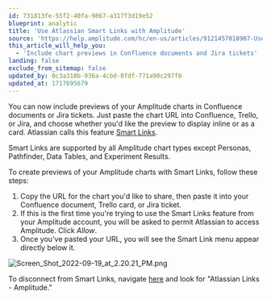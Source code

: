 ```yaml
---
id: 731813fe-55f2-40fa-9867-a317f3d19e52
blueprint: analytic
title: 'Use Atlassian Smart Links with Amplitude'
source: 'https://help.amplitude.com/hc/en-us/articles/9121457018907-Use-Atlassian-Smart-Links-with-Amplitude'
this_article_will_help_you:
  - 'Include chart previews in Confluence documents and Jira tickets'
landing: false
exclude_from_sitemap: false
updated_by: 0c3a318b-936a-4cbd-8fdf-771a90c297f0
updated_at: 1717695679
---
```

You can now include previews of your Amplitude charts in Confluence documents or Jira tickets. Just paste the chart URL into Confluence, Trello, or Jira, and choose whether you'd like the preview to display inline or as a card. Atlassian calls this feature [Smart Links](https://community.atlassian.com/t5/Confluence-articles/Smart-Links-a-richer-way-to-hyperlink/ba-p/1412786).

Smart Links are supported by all Amplitude chart types except Personas, Pathfinder, Data Tables, and Experiment Results.

To create previews of your Amplitude charts with Smart Links, follow these steps:

1. Copy the URL for the chart you'd like to share, then paste it into your Confluence document, Trello card, or Jira ticket.
2. If this is the first time you're trying to use the Smart Links feature from your Amplitude account, you will be asked to permit Atlassian to access Amplitude. Click *Allow*.
3. Once you've pasted your URL, you will see the Smart Link menu appear directly below it.  
  
![Screen_Shot_2022-09-19_at_2.20.21_PM.png](/output/img/analytics/Screen_Shot_2022-09-19_at_2.20.21_PM.png)

To disconnect from Smart Links, navigate [here](https://id.atlassian.com/manage-profile/apps) and look for "Atlassian Links - Amplitude."